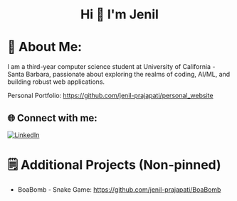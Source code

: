<h1 align="center">Hi 👋 I'm Jenil</h1>

# 💫 About Me:
I am a third-year computer science student at University of California - Santa Barbara, passionate about exploring the realms of coding, AI/ML, and building robust web applications.

Personal Portfolio: https://github.com/jenil-prajapati/personal_website

## 🌐 Connect with me:
[![LinkedIn](https://img.shields.io/badge/LinkedIn-%230077B5.svg?logo=linkedin&logoColor=white)](https://www.linkedin.com/in/jenilprajapati/)

# 🗒️ Additional Projects (Non-pinned)

* BoaBomb - Snake Game: https://github.com/jenil-prajapati/BoaBomb


